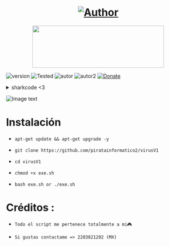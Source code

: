 <h1 align="center"><a href="https://github.com/piratainformatico2"><img title="Author" src="https://img.shields.io/badge/Author-⍣᭕ᬁ᭖José Díaz᭖᭕ᬁ⍣-svg?style=for-the-badge&logo=github"></a></h1>

<p align="center"><img src="https://github.com/piratainformatico2/packages/blob/main/Images/20210928_223304.gif" width="360" height="115"/> </p>

![version]
![Tested]
![autor]
![autor2]
[![Donate](https://img.shields.io/badge/Donate-PayPal-green.svg)](https://www.paypal.com)

<details>
<summary> sharkcode <3 </summary>
<br>

 - ` Ofuscado por José Díaz `
 - ` No copiar `
 - ` Copiar te hace igual de bruto que la p de psicología `

</details>

![Image text](https://github.com/piratainformatico2/virusV1/blob/main/Images/Screenshot_20210925-112426.png)

# Instalación

* ` apt-get update && apt-get upgrade -y `

* ` git clone https://github.com/piratainformatico2/virusV1 `
* ` cd virusV1 `
* ` chmod +x exe.sh `
* ` bash exe.sh or ./exe.sh ` 

# Créditos :
* ` Todo el script me pertenece totalmente a mi🎮 `

* ` Si gustas contactame => 2283821202 (MX) ` 


<!-- MarkDown Links & Images -->
[version]: https://img.shields.io/badge/Versi%C3%B3n-BETA%3A%20V.1.0-green
[tested]: https://img.shields.io/badge/Probado-Kali%20Linux%20%7C%20Userland%20%7C%20Termux-blue
[autor]: https://img.shields.io/badge/Author-%40Jose_Diaz-red
[autor2]: https://img.shields.io/badge/Equipo-%40Jose__Zpt-red
